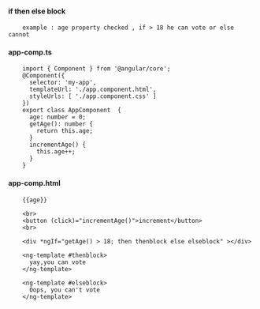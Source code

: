 #### if then else block

        example : age property checked , if > 18 he can vote or else cannot
        
#### app-comp.ts

        import { Component } from '@angular/core';
        @Component({
          selector: 'my-app',
          templateUrl: './app.component.html',
          styleUrls: [ './app.component.css' ]
        })
        export class AppComponent  {
          age: number = 0;
          getAge(): number {
            return this.age;
          }
          incrementAge() {
            this.age++;
          }
        }

#### app-comp.html


        {{age}}
        
        <br>
        <button (click)="incrementAge()">increment</button>
        <br>
        
        <div *ngIf="getAge() > 18; then thenblock else elseblock" ></div>
        
        <ng-template #thenblock>
          yay,you can vote
        </ng-template>

        <ng-template #elseblock>
          Oops, you can't vote
        </ng-template>
        


